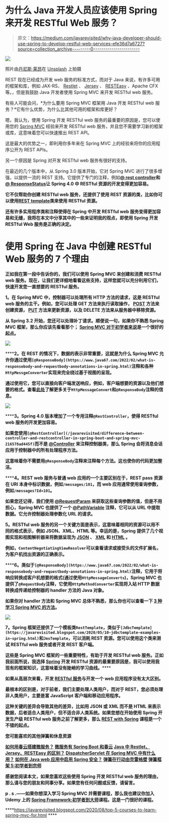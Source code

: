 # 为什么 Java 开发人员应该使用 Spring 来开发 RESTful Web 服务？

> 原文：<https://medium.com/javarevisited/why-java-developer-should-use-spring-to-develop-restful-web-services-efe36d7a6727?source=collection_archive---------0----------------------->

![](img/26e7faaf9dd529c4ee3e6bc3767f13f4.png)

照片由[丹尼斯·莱昂](https://unsplash.com/@denisseleon?utm_source=medium&utm_medium=referral)在 [Unsplash](https://unsplash.com?utm_source=medium&utm_medium=referral) 上拍摄

REST 现在已经成为开发 web 服务的标准方式，而对于 Java 来说，有许多可用的框架和库，例如 JAX-RS、 [Restlet](http://javarevisited.blogspot.sg/2016/10/restlet-helloworld-example-in-java-and-Eclipse.html) 、 [Jersey](http://javarevisited.blogspot.sg/2017/06/jersey-web-service-hello-world-example.html) 、 [RESTEasy](http://javarevisited.blogspot.sg/2017/02/difference-between-jax-rs-restlet-jersey-apache-cfx-RESTEasy.html) 、Apache CFX 等。，但是我鼓励 Java 开发者使用 Spring MVC 来开发 RESTful web 服务。

有些人可能会问，*为什么要用 Spring MVC 框架用 Java 开发 RESTful web 服务？*它有什么优势，为什么比其他可用的框架和库更好？

嗯，我认为，使用 Spring 开发 RESTful web 服务的最重要的原因是，您可以使用您的 [Spring MVC](http://javarevisited.blogspot.sg/2017/06/how-spring-mvc-framework-works-web-flow.html) 经验来开发 RESTful web 服务，并且您不需要学习新的框架或库，这意味着您可以快速推出 REST API。

这是最大的优势之一，即利用你多年来在 Spring MVC 上的经验来将你的应用程序公开为 REST APIs。

另一个原因是 Spring 对开发 RESTful web 服务有很好的支持。

在最近的几个版本中，从 Spring 3.0 版本开始，它对 Spring MVC 进行了很多增强，以提供一流的 REST 支持。它提供了专门的注释，例如[**@ rest controller**](http://javarevisited.blogspot.sg/2017/08/difference-between-restcontroller-and-controller-annotations-spring-mvc-rest.html)**和[**@ ResponseStatus**](http://javarevisited.blogspot.sg/2011/09/spring-interview-questions-answers-j2ee.html#axzz55mVSPFfH)让 Spring 4.0 中 RESTful 资源的开发变得更加容易。**

**它不仅帮助你创建 RESTful web 服务，还提供了使用 REST 资源的类，比如你可以使用[**REST template**](http://javarevisited.blogspot.sg/2017/02/how-to-consume-json-from-restful-web-services-Spring-RESTTemplate-Example.html)**类来使用 RESTful 资源。****

****还有许多实用程序类和注释使得在 Spring 中开发 RESTful web 服务变得更加容易和无缝，我将在本文中分享其中的一些来证明我的观点，即使用 Spring 开发 RESTful Web 服务是正确的决定。****

# ****使用 Spring 在 Java 中创建 RESTful Web 服务的 7 个理由****

****正如我在第一段中告诉你的，我们可以使用 Spring MVC 来创建和消费 RESTful web 服务。现在，让我们更详细地看看这些支持，这样您就可以充分利用它们，快速开发您一直想要的 RESTful 服务。****

******1。在 Spring MVC 中，控制器可以处理所有 HTTP 方法的请求，这是 RESTful web 服务的主干。例如，您可以处理 GET 方法来执行读取操作， [POST](http://javarevisited.blogspot.sg/2016/10/difference-between-put-and-post-in-restful-web-service.html) 方法来创建资源， [PUT](http://www.java67.com/2016/09/when-to-use-put-or-post-in-restful-web-services.html) 方法来更新资源，以及 DELETE 方法来从服务器中移除资源。******

****从 Spring 3.2 开始，您还可以处理补丁请求。顺便说一句，如果你不熟悉 Spring MVC 框架，那么你应该先看看那个； [Spring MVC 对于初学者来说](https://click.linksynergy.com/fs-bin/click?id=JVFxdTr9V80&subid=0&offerid=562016.1&type=10&tmpid=14538&RD_PARM1=https%3A%2F%2Fwww.udemy.com%2Fspring-mvc-tutorial-for-beginners-step-by-step%2F)是一个很好的起点。****

****[![](img/48d632d16404179652d4e88bf611615f.png)](https://click.linksynergy.com/fs-bin/click?id=JVFxdTr9V80&subid=0&offerid=562016.1&type=10&tmpid=14538&RD_PARM1=https%3A%2F%2Fwww.udemy.com%2Fspring-mvc-tutorial-for-beginners-step-by-step%2F)****

******2。**在 REST 的情况下，数据的表示非常重要，这就是为什么 Spring MVC 允许你通过使用`[@ResponseBody](https://www.java67.com/2022/02/what-is-responsebody-and-requestbody-annotations-in-spring.html)`注释和各种`HttpMessgeConverter`实现来完全绕过基于视图的呈现。****

****通过使用它，您可以直接向客户端发送响应，例如，客户端想要的资源以及他们想要的格式。查看[此处](http://courses.baeldung.com/p/rest-with-spring-the-certification-class?affcode=22136_bkwjs9xa)了解更多关于`HttpMessageConvert`和`@ResponseBody`注释的信息。****

****[![](img/351145a0807632ea85ae89f69d8ecad0.png)](http://courses.baeldung.com/p/rest-with-spring-the-certification-class?affcode=22136_bkwjs9xa)****

******3。**Spring 4.0 版本增加了一个专用注释`@RestController`，使得 RESTful web 服务的开发更加容易。****

****如果您使用`[@RestController](/javarevisited/difference-between-controller-and-restcontroller-in-spring-boot-and-spring-mvc-216578ad445f)`而不是 [@Controller](http://javarevisited.blogspot.sg/2017/08/difference-between-restcontroller-and-controller-annotations-spring-mvc-rest.html) 来注释控制器类，那么 Spring 会将消息会话应用于控制器中的所有处理程序方法。****

****这意味着你不需要用`@ResponseBody`注释来注释每个方法。这也使你的代码更加整洁。****

******4。**REST web 服务与普通 web 应用的一个主要区别在于，REST pass 资源在 URI 本身中标识数据，例如`/messages/101`，而 web 应用通常使用查询参数，例如`/messages?Id=101`。****

****如果您还记得，我们使用 [@RequestParam](http://javarevisited.blogspot.sg/2017/10/differences-between-requestparam-and-pathvariable-annotations-spring-mvc.html) 来获取这些查询参数的值，但是不用担心，Spring MVC 也提供了一个 [@PathVariable](http://javarevisited.blogspot.sg/2017/10/differences-between-requestparam-and-pathvariable-annotations-spring-mvc.html) 注释，它可以从 URL 中提取数据。它允许控制器处理参数化 URL 的请求。****

******5。RESTful web 服务的另一个关键方面是表示，这意味着相同的资源可以用不同的格式表示，例如 JSON、XML、HTML 等。幸运的是，Spring 提供了几个视图实现和视图解析器来将数据呈现为 [JSON](http://www.java67.com/2016/10/3-ways-to-convert-string-to-json-object-in-java.html#.WkOmLRqktTU.linkedin) 、 [XML](http://javarevisited.blogspot.sg/2015/07/how-to-read-xml-file-as-string-in-java-example.html#axzz55mVSPFfH) 和 [HTML](http://javarevisited.blogspot.sg/2014/09/how-to-parse-html-file-in-java-jsoup-example.html) 。******

****例如，`ContentNegotiatingViewResolver`可以查看请求或接受头的文件扩展名，为客户机找出资源的正确表示。****

******6。**类似于`[@ResponseBody](https://www.java67.com/2022/02/what-is-responsebody-and-requestbody-annotations-in-spring.html)`注释，它用于将响应转换成客户机想要的格式(通过使用`HttpMessageConverts`)，Spring MVC 也提供了`@RequestBody`注释，它使用`HttpMethodConverter`实现将入站 HTTP 数据转换成传递给控制器的 handler 方法的 Java 对象。****

****如果你对 handler 方法和 Spring MVC 总体不熟悉，那么你也可以查看一下 [3 种学习 Spring MVC 的方法](http://javarevisited.blogspot.sg/2018/01/how-to-learn-spring-core-spring-mvc-boot-security-framework.html)。****

****[![](img/67fb762309845da654f885784cdf375b.png)](https://click.linksynergy.com/fs-bin/click?id=JVFxdTr9V80&subid=0&offerid=562016.1&type=10&tmpid=14538&RD_PARM1=https%3A%2F%2Fwww.udemy.com%2Fspring-mvc-tutorial-for-beginners-step-by-step%2F)****

****7。**Spring 框架还提供了一个模板类`RestTemplate`，类似于`[JdbcTemplate](https://javarevisited.blogspot.com/2020/05/10-jdbctemplate-examples-in-spring.html)`和`JmsTemplate`，可以消耗 REST 资源。您可以使用这个类来测试 RESTful web 服务或者开发 REST 客户端。******

******这些是 Spring MVC 框架的一些**重要特性，有助于开发 RESTful web 服务。正如我前面所说，我选择 [Spring](/javarevisited/10-best-spring-framework-books-for-java-developers-360284c37036) 开发 RESTful 资源的最重要原因是，我可以使用我现有的框架知识，这意味着没有陡峭的学习曲线。********

****如果从高层次来看，开发 [RESTful 服务](/javarevisited/top-5-books-and-courses-to-learn-restful-web-services-in-java-using-spring-mvc-and-spring-boot-79ec4b351d12)与开发一个 web 应用程序没有太大区别。****

****最根本的区别是，对于前者，我们主要处理人类用户，而对于 REST，您必须处理非人类用户，主要是富 JavaScript 客户端和移动应用程序。****

****这种关键的差异会导致其他的差异，比如用 JSON 或 XML 而不是 HTML 来表示数据，后者适合人类用户，但不适合非人类系统。如果您想在开始使用 Spring 开发生产级 RESTful web 服务之前了解更多，那么 [**REST with Spring**](http://courses.baeldung.com/p/rest-with-spring-the-certification-class?affcode=22136_bkwjs9xa) 课程是一个不错的起点。****

****您可能喜欢的其他**弹簧**和**休息资源******

****[如何用春云搭建微服务？](https://click.linksynergy.com/fs-bin/click?id=JVFxdTr9V80&subid=0&offerid=323058.1&type=10&tmpid=14538&RD_PARM1=https%3A%2F%2Fwww.udemy.com%2Fmicroservices-with-spring-cloud%2F)
[微服务有 Spring Boot 和春云](https://click.linksynergy.com/fs-bin/click?id=JVFxdTr9V80&subid=0&offerid=323058.1&type=10&tmpid=14538&RD_PARM1=https%3A%2F%2Fwww.udemy.com%2Fexploring-spring-boot-and-spring-cloud-microservices%2F)
[Java 中 Restlet、Jersey、RESTEasy 的区别？](http://javarevisited.blogspot.sg/2017/02/difference-between-jax-rs-restlet-jersey-apache-cfx-RESTEasy.html)
[DispatcherServlet 在 Spring MVC 中有什么用？](http://www.java67.com/2017/06/what-is-use-of-dispatcherservlet-in-spring-mvc.html)
[如何在 Java web 应用中启用 Spring 安全？](http://javarevisited.blogspot.sg/2017/05/how-to-enable-spring-security-in-java-web-application.html)
[弹簧在行动由克雷格壁](http://aax-us-east.amazon-adsystem.com/x/c/QiZVriYHFuciDCpQUIuQj8sAAAFhQeGL5QEAAAFKAVVDQvE/https://assoc-redirect.amazon.com/g/r/https://www.amazon.com/Spring-Action-Covers-4/dp/161729120X/ref=as_at?creativeASIN=161729120X&linkCode=w61&imprToken=7fwWaemDeV0uveAVwqurZw&slotNum=0&tag=javamysqlanta-20)
[弹簧框架 5:初学者到宗师](https://click.linksynergy.com/fs-bin/click?id=JVFxdTr9V80&subid=0&offerid=323058.1&type=10&tmpid=14538&RD_PARM1=https%3A%2F%2Fwww.udemy.com%2Fspring-framework-5-beginner-to-guru%2F)****

****感谢您阅读本文，如果您喜欢这些使用 Spring 开发 RESTful web 服务的理由，那么请与您的朋友和同事分享。如果您有任何问题或反馈，请留言。****

******p . s .**——如果你想深入学习 Spring MVC 并需要课程，那么我也建议你加入 Udemy 上的 [Spring Framework:初学者到大师](https://click.linksynergy.com/fs-bin/click?id=JVFxdTr9V80&subid=0&offerid=323058.1&type=10&tmpid=14538&RD_PARM1=https%3A%2F%2Fwww.udemy.com%2Fspring-framework-5-beginner-to-guru%2F)课程。这是一门很好的课程。****

****<https://javarevisited.blogspot.com/2020/08/top-5-courses-to-learn-spring-mvc-for.html> ****